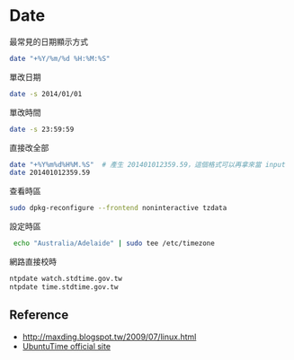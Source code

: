 # Date

最常見的日期顯示方式

```bash
date "+%Y/%m/%d %H:%M:%S"
```

單改日期

```bash
date -s 2014/01/01
```

單改時間

```bash
date -s 23:59:59
```

直接改全部

```bash
date "+%Y%m%d%H%M.%S"  # 產生 201401012359.59，這個格式可以再拿來當 input
date 201401012359.59
```

查看時區

```bash
sudo dpkg-reconfigure --frontend noninteractive tzdata
```

設定時區

```bash
 echo "Australia/Adelaide" | sudo tee /etc/timezone
```

網路直接校時

```bash
ntpdate watch.stdtime.gov.tw
ntpdate time.stdtime.gov.tw
```

Reference
-------------

* http://maxding.blogspot.tw/2009/07/linux.html
* [UbuntuTime official site](https://help.ubuntu.com/community/UbuntuTime)
